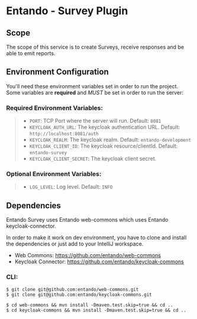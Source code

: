 Entando - Survey Plugin
=====================

## Scope
The scope of this service is to create Surveys, receive responses and be able to emit reports.

## Environment Configuration

You'll need these environment variables set in order to run the project. Some variables are **required** and *MUST* be set in order to run the server:

### Required Environment Variables:
>- `PORT`: TCP Port where the server will run. Default: `8081`
>- `KEYCLOAK_AUTH_URL`: The keycloak authentication URL. Default: `http://localhost:8081/auth`
>- `KEYCLOAK_REALM`: The keycloak realm. Default: `entando-development`
>- `KEYCLOAK_CLIENT_ID`: The keycloak resource/clientId. Default: `entando-survey`
>- `KEYCLOAK_CLIENT_SECRET`: The keycloak client secret.

### Optional Environment Variables:
>- `LOG_LEVEL`: Log level. Default: `INFO`

## Dependencies
Entando Survey uses Entando web-commons which uses Entando keycloak-connector.

In order to make it work on dev environment, you have to clone and install the dependencies or just add to your IntelliJ workspace.

* Web Commons: https://github.com/entando/web-commons
* Keycloak Connector: https://github.com/entando/keycloak-commons

### CLI:
```
$ git clone git@github.com:entando/web-commons.git
$ git clone git@github.com:entando/keycloak-commons.git

$ cd web-commons && mvn install -Dmaven.test.skip=true && cd ..
$ cd keycloak-commons && mvn install -Dmaven.test.skip=true && cd ..
```